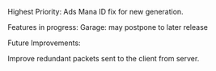 Highest Priority:
Ads
Mana ID fix for new generation. 

Features in progress: 
Garage: may postpone to later release



Future Improvements:

Improve redundant packets sent to the client from server. 



